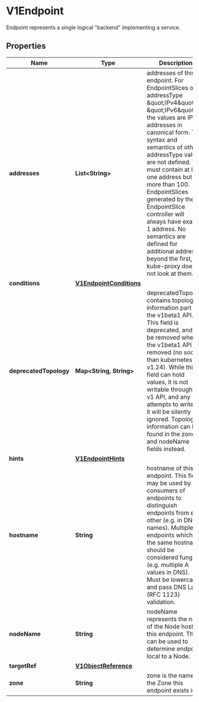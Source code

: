 

# V1Endpoint

Endpoint represents a single logical \"backend\" implementing a service.

## Properties

| Name | Type | Description | Notes |
|------------ | ------------- | ------------- | -------------|
|**addresses** | **List&lt;String&gt;** | addresses of this endpoint. For EndpointSlices of addressType \&quot;IPv4\&quot; or \&quot;IPv6\&quot;, the values are IP addresses in canonical form. The syntax and semantics of other addressType values are not defined. This must contain at least one address but no more than 100. EndpointSlices generated by the EndpointSlice controller will always have exactly 1 address. No semantics are defined for additional addresses beyond the first, and kube-proxy does not look at them. |  |
|**conditions** | [**V1EndpointConditions**](V1EndpointConditions.md) |  |  [optional] |
|**deprecatedTopology** | **Map&lt;String, String&gt;** | deprecatedTopology contains topology information part of the v1beta1 API. This field is deprecated, and will be removed when the v1beta1 API is removed (no sooner than kubernetes v1.24).  While this field can hold values, it is not writable through the v1 API, and any attempts to write to it will be silently ignored. Topology information can be found in the zone and nodeName fields instead. |  [optional] |
|**hints** | [**V1EndpointHints**](V1EndpointHints.md) |  |  [optional] |
|**hostname** | **String** | hostname of this endpoint. This field may be used by consumers of endpoints to distinguish endpoints from each other (e.g. in DNS names). Multiple endpoints which use the same hostname should be considered fungible (e.g. multiple A values in DNS). Must be lowercase and pass DNS Label (RFC 1123) validation. |  [optional] |
|**nodeName** | **String** | nodeName represents the name of the Node hosting this endpoint. This can be used to determine endpoints local to a Node. |  [optional] |
|**targetRef** | [**V1ObjectReference**](V1ObjectReference.md) |  |  [optional] |
|**zone** | **String** | zone is the name of the Zone this endpoint exists in. |  [optional] |



